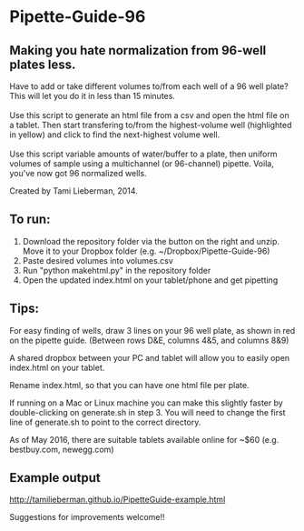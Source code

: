 Pipette-Guide-96
================
Making you hate normalization from 96-well plates less.
------------------------------------------------------------

Have to add or take different volumes to/from each well of a 96 well plate?
This will let you do it in less than 15 minutes. <br> <br>
Use this script to generate an html file from a csv and open the html file on a tablet. Then start transfering to/from the highest-volume well (highlighted in yellow) and click to find the next-highest volume well. <br> <br> Use this script variable amounts of water/buffer to a plate, then uniform volumes of sample using a multichannel (or 96-channel) pipette. Voila, you've now got 96 normalized wells.  <br>

Created by Tami Lieberman, 2014.

To run:
------------------------------------------------------------
1) Download the repository folder via the button on the right and unzip. Move it to your Dropbox folder (e.g. ~/Dropbox/Pipette-Guide-96) <br> 
2) Paste desired volumes into volumes.csv <br>
3) Run "python makehtml.py" in the repository folder <br>
4) Open the updated index.html on your tablet/phone and get pipetting <br>

Tips:
------------------------------------------------------------
For easy finding of wells, draw 3 lines on your 96 well plate, as shown in red on the pipette guide. (Between rows D&E, columns 4&5, and columns 8&9) <br>

A shared dropbox between your PC and tablet will allow you to easily open index.html on your tablet. <br>

Rename index.html, so that you can have one html file per plate. <br>

If running on a Mac or Linux machine you can make this slightly faster by double-clicking on generate.sh in step 3. You will need to change the first line of generate.sh to point to the correct directory. <br>

As of May 2016, there are suitable tablets available online for ~$60 (e.g. bestbuy.com, newegg.com)

Example output
------------------------------------------------------------
http://tamilieberman.github.io/PipetteGuide-example.html

Suggestions for improvements welcome!! 
